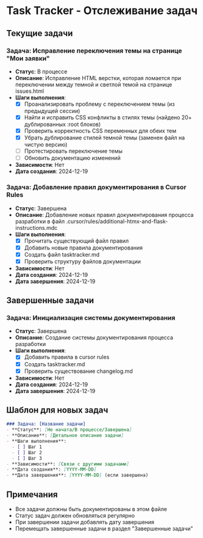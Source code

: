 # Task Tracker - Отслеживание задач

## Текущие задачи

### Задача: Исправление переключения темы на странице "Мои заявки"
- **Статус**: В процессе
- **Описание**: Исправление HTML верстки, которая ломается при переключении между темной и светлой темой на странице issues.html
- **Шаги выполнения**:
  - [x] Проанализировать проблему с переключением темы (из предыдущей сессии)
  - [x] Найти и исправить CSS конфликты в стилях темы (найдено 20+ дублированных :root блоков)
  - [x] Проверить корректность CSS переменных для обеих тем
  - [x] Убрать дублирование стилей темной темы (заменен файл на чистую версию)
  - [ ] Протестировать переключение темы
  - [ ] Обновить документацию изменений
- **Зависимости**: Нет
- **Дата создания**: 2024-12-19

### Задача: Добавление правил документирования в Cursor Rules
- **Статус**: Завершена
- **Описание**: Добавление новых правил документирования процесса разработки в файл .cursor/rules/additional-htmx-and-flask-instructions.mdc
- **Шаги выполнения**:
  - [x] Прочитать существующий файл правил
  - [x] Добавить новые правила документирования
  - [x] Создать файл tasktracker.md
  - [x] Проверить структуру файлов документации
- **Зависимости**: Нет
- **Дата создания**: 2024-12-19
- **Дата завершения**: 2024-12-19

## Завершенные задачи

### Задача: Инициализация системы документирования
- **Статус**: Завершена
- **Описание**: Создание системы документирования процесса разработки
- **Шаги выполнения**:
  - [x] Добавить правила в cursor rules
  - [x] Создать tasktracker.md
  - [x] Проверить существование changelog.md
- **Зависимости**: Нет
- **Дата создания**: 2024-12-19
- **Дата завершения**: 2024-12-19

## Шаблон для новых задач

```markdown
### Задача: [Название задачи]
- **Статус**: [Не начата/В процессе/Завершена]
- **Описание**: [Детальное описание задачи]
- **Шаги выполнения**:
  - [ ] Шаг 1
  - [ ] Шаг 2
  - [ ] Шаг 3
- **Зависимости**: [Связи с другими задачами]
- **Дата создания**: [YYYY-MM-DD]
- **Дата завершения**: [YYYY-MM-DD] (если завершена)
```

## Примечания

- Все задачи должны быть документированы в этом файле
- Статус задач должен обновляться регулярно
- При завершении задачи добавлять дату завершения
- Перемещать завершенные задачи в раздел "Завершенные задачи"
